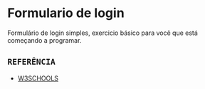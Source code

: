 
# Formulario de login
Formulário de login simples, exercicio básico para você que está começando a programar.


 ## `REFERÊNCIA`
 - [W3SCHOOLS](https://www.w3schools.com/howto/tryit.asp?filename=tryhow_css_login_form)
